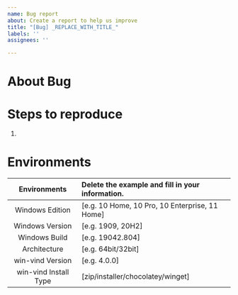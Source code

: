 ```yaml
---
name: Bug report
about: Create a report to help us improve
title: "[Bug] _REPLACE_WITH_TITLE_"
labels: ''
assignees: ''

---
```


# About Bug
<!--
A clear and concise description of what the bug is.
It would be helpful if you could attach a log file with your personal information (e.g. user directory name) withheld.

To prevent duplicated issue posts, please check the task list at https://github.com/users/pit-ray/projects/2.
-->

# Steps to reproduce
1.

# Environments
<!--
You can find the environment detail in the log files of %USERPROFILE%/.win-vind/log directory. Don't add any personal information here.
-->

|Environments|Delete the example and fill in your information.|
|:---:|:---|
|Windows Edition|[e.g. 10 Home, 10 Pro, 10 Enterprise, 11 Home]|
|Windows Version|[e.g. 1909, 20H2]|
|Windows Build|[e.g. 19042.804]|
|Architecture|[e.g. 64bit/32bit]|
|win-vind Version|[e.g. 4.0.0]|
|win-vind Install Type|[zip/installer/chocolatey/winget]|
